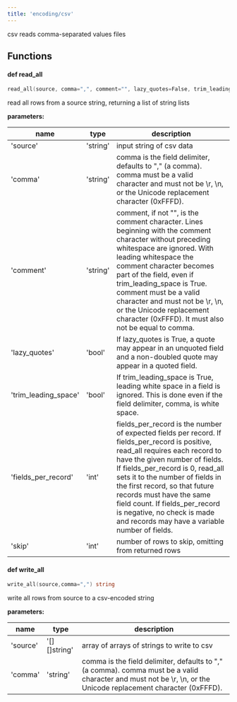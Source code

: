 ```yaml
---
title: 'encoding/csv'
---
```


csv reads comma-separated values files
## Functions

#### def <b>read_all</b>
```go
read_all(source, comma=",", comment="", lazy_quotes=False, trim_leading_space=False, fields_per_record=0, skip=0) [][]string
```
read all rows from a source string, returning a list of string lists

**parameters:**

| name | type | description |
|------|------|-------------|
| 'source' | 'string' | input string of csv data |
| 'comma' | 'string' | comma is the field delimiter, defaults to "," (a comma). comma must be a valid character and must not be \r, \n, or the Unicode replacement character (0xFFFD). |
| 'comment' | 'string' | comment, if not "", is the comment character. Lines beginning with the comment character without preceding whitespace are ignored. With leading whitespace the comment character becomes part of the field, even if trim_leading_space is True. comment must be a valid character and must not be \r, \n, or the Unicode replacement character (0xFFFD). It must also not be equal to comma. |
| 'lazy_quotes' | 'bool' | If lazy_quotes is True, a quote may appear in an unquoted field and a non-doubled quote may appear in a quoted field. |
| 'trim_leading_space' | 'bool' | If trim_leading_space is True, leading white space in a field is ignored. This is done even if the field delimiter, comma, is white space. |
| 'fields_per_record' | 'int' | fields_per_record is the number of expected fields per record. If fields_per_record is positive, read_all requires each record to have the given number of fields. If fields_per_record is 0, read_all sets it to the number of fields in the first record, so that future records must have the same field count. If fields_per_record is negative, no check is made and records may have a variable number of fields. |
| 'skip' | 'int' | number of rows to skip, omitting from returned rows |


#### def <b>write_all</b>
```go
write_all(source,comma=",") string
```
write all rows from source to a csv-encoded string

**parameters:**

| name | type | description |
|------|------|-------------|
| 'source' | '[][]string' | array of arrays of strings to write to csv |
| 'comma' | 'string' | comma is the field delimiter, defaults to "," (a comma). comma must be a valid character and must not be \r, \n, or the Unicode replacement character (0xFFFD). |




